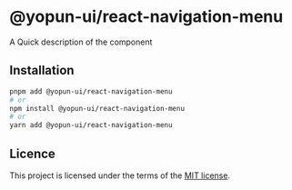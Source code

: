# @yopun-ui/react-navigation-menu

A Quick description of the component

## Installation

```sh
pnpm add @yopun-ui/react-navigation-menu
# or
npm install @yopun-ui/react-navigation-menu
# or
yarn add @yopun-ui/react-navigation-menu
```

## Licence

This project is licensed under the terms of the
[MIT license](https://github.com/yopundotcom/yopun-ui/blob/master/LICENSE).
